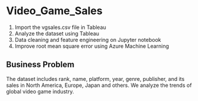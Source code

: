 # Video_Game_Sales

1. Import the vgsales.csv file in Tableau
2. Analyze the dataset using Tableau
3. Data cleaning and feature engineering on Jupyter notebook
4. Improve root mean square error using Azure Machine Learning


## Business Problem

The dataset includes rank, name, platform, year, genre, publisher, and its sales in North America, Europe, Japan and others. 
We analyze the trends of global video game industry.

## 
